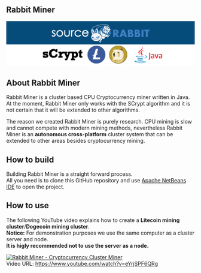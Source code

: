 Rabbit Miner 
------
<p align="center">
<a href="https://www.sourcerabbit.com/"><img src="https://github.com/SourceRabbit/Rabbit_Miner/blob/main/Images/Banner.png" alt="Rabbit Miner"></a>
</p>

About Rabbit Miner
------
Rabbit Miner is a cluster based CPU Cryptocurrency miner written in Java. At the moment, Rabbit Miner only works with the SCrypt algorithm and it is not certain that it will be extended to other algorithms.

The reason we created Rabbit Miner is purely research. CPU mining is slow and cannot compete with modern mining methods, nevertheless Rabbit Miner is an <b>autonomous cross-platform</b> cluster system that can be extended to other areas besides cryptocurrency mining.

How to build
------
Building Rabbit Miner is a straight forward process.<br>
All you need is to clone this GitHub repository and use <a href="https://netbeans.apache.org/">Apache NetBeans IDE</a> to open the project.


How to use 
------

The following YouTube video explains how to create a <b>Litecoin mining cluster</b>/<b>Dogecoin mining cluster</b>.<br> 
<b>Notice:</b> For demonstration purposes we use the same computer as a cluster server and node.
<br><b>It is higly recommended not to use the server as a node.</b>


[![Rabbit Miner - Cryptocurrency Cluster Miner](https://img.youtube.com/vi/eYrjSPF6QRg/0.jpg)](https://www.youtube.com/watch?v=eYrjSPF6QRg)
<br>Video URL: https://www.youtube.com/watch?v=eYrjSPF6QRg
